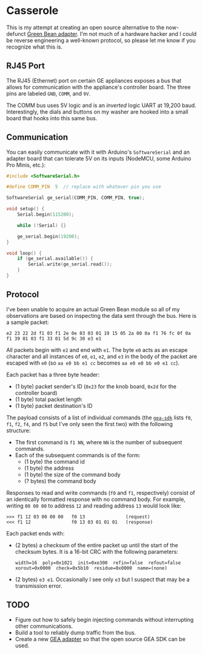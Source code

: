 # Casserole
This is my attempt at creating an open source alternative to the now-defunct [Green Bean adapter](https://github.com/GEMakers/green-bean). I'm not much of a hardware hacker and I could be reverse engineering a well-known protocol, so please let me know if you recognize what this is.

## RJ45 Port
The RJ45 (Ethernet) port on certain GE appliances exposes a bus that allows for communication with the appliance's controller board. The three pins are labeled `GND`, `COMM`, and `9V`.

The COMM bus uses 5V logic and is an *inverted* logic UART at 19,200 baud. Interestingly, the dials and buttons on my washer are hooked into a small board that hooks into this same bus.


## Communication
You can easily communicate with it with Arduino's `SoftwareSerial` and an adapter board that can tolerate 5V on its inputs (NodeMCU, some Arduino Pro Minis, etc.):

```C++
#include <SoftwareSerial.h>

#define COMM_PIN  5  // replace with whatever pin you use

SoftwareSerial ge_serial(COMM_PIN, COMM_PIN, true);

void setup() {
	Serial.begin(115200);

	while (!Serial) {}

	ge_serial.begin(19200);
}

void loop() {
	if (ge_serial.available()) {
		Serial.write(ge_serial.read());
	}
}
```

## Protocol
I've been unable to acquire an actual Green Bean module so all of my observations are based on inspecting the data sent through the bus. Here is a sample packet:

    e2 23 22 2d f1 03 f1 2e 0e 03 03 01 19 15 05 2a 00 0a f1 76 fc 0f 0a f1 39 01 03 f1 33 01 5d 9c 30 e3 e1

All packets begin with `e2` and end with `e1`. The byte `e0` acts as an escape character and all instances of `e0`, `e1`, `e2`, and `e3` in the body of the packet are escaped with `e0` (so `aa e0 bb e1 cc` becomes `aa e0 e0 bb e0 e1 cc`).

Each packet has a three byte header:

 - (1 byte) packet sender's ID (`0x23` for the knob board, `0x2d` for the controller board)
 - (1 byte) total packet length
 - (1 byte) packet destination's ID

The payload consists of a list of individual commands (the [`gea-sdk`](https://github.com/GEMakers/gea-sdk/blob/master/src/erd.js) lists `f0`, `f1`, `f2`, `f4`, and `f5` but I've only seen the first two) with the following structure:

 - The first command is `f1 NN`, where `NN` is the number of subsequent commands.
 - Each of the subsequent commands is of the form:
    - (1 byte) the command id
    - (1 byte) the address
    - (1 byte) the size of the command body
    - (? bytes) the command body

Responses to read and write commands (`f0` and `f1`, respectively) consist of an identically formatted response with no command body. For example, writing `00 00 00` to address `12` and reading address `13` would look like:

    >>> f1 12 03 00 00 00   f0 13               (request)
    <<< f1 12               f0 13 03 01 01 01   (response)

Each packet ends with:

 - (2 bytes) a checksum of the entire packet up until the start of the checksum bytes. It is a 16-bit CRC with the following parameters:

       width=16  poly=0x1021  init=0xe300  refin=false  refout=false  xorout=0x0000  check=0x5b10  residue=0x0000  name=(none)

 - (2 bytes) `e3 e1`. Occasionally I see only `e3` but I suspect that may be a transmission error.



## TODO

 - Figure out how to safely begin injecting commands without interrupting other communications.
 - Build a tool to reliably dump traffic from the bus.
 - Create a new [GEA adapter](https://github.com/GEMakers/gea-adapter-usb) so that the open source GEA SDK can be used.
